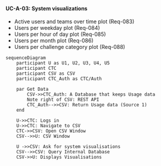 #### UC-A-03: System visualizations

- Active users and teams over time plot (Req-083) 
- Users per weekday plot (Req-084) 
- Users per hour of day plot (Req-085) 
- Users per month plot (Req-086) 
- Users per challenge category plot (Req-088) 

```mermaid
sequenceDiagram
    participant U as U1, U2, U3, U4, U5
    participant CTC
    participant CSV as CSV
    participant CTC_Auth as CTC/Auth

    par Get Data
        CSV->>CTC_Auth: A Database that keeps Usage data
        Note right of CSV: REST API
        CTC_Auth-->>CSV: Return Usage data (Source 1)
    end

    U->>CTC: Logs in
    U->>CTC: Navigate to CSV
    CTC->>CSV: Open CSV Window
    CSV-->>U: CSV Window

    U ->>CSV: Ask for system visualisations
    CSV-->>CSV: Query Internal Database
    CSV->>U: Displays Visualisations
```
